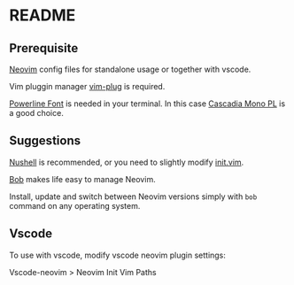# README

## Prerequisite
[Neovim](https://neovim.io/) config files for standalone usage or together with vscode.

Vim pluggin manager [vim-plug](https://github.com/junegunn/vim-plug) is required.

[Powerline Font](https://github.com/powerline/powerline) is needed in your terminal.
In this case [Cascadia Mono PL](https://github.com/microsoft/cascadia-code) is a good choice.

## Suggestions
[Nushell](https://www.nushell.sh/) is recommended, or you need to slightly modify [init.vim](./init.vim).

[Bob](https://github.com/mordechaihadad/bob) makes life easy to manage Neovim.

Install, update and switch between Neovim versions simply with `bob` command on any operating system.

## Vscode
To use with vscode, modify vscode neovim plugin settings:

Vscode-neovim > Neovim Init Vim Paths